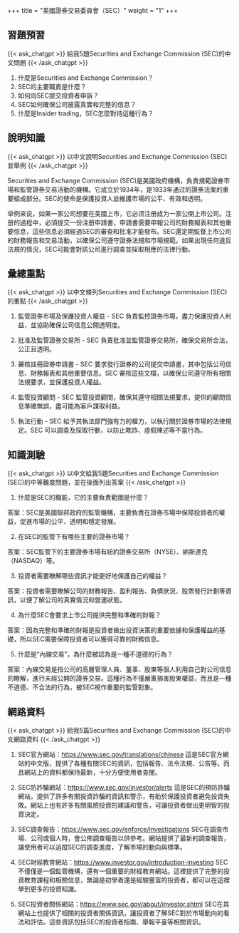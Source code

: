 +++
title = "美國證券交易委員會（SEC）"
weight = "1"
+++
## 習題預習
{{< ask_chatgpt >}}
給我5題Securities and Exchange Commission (SEC)的中文問題
{{< /ask_chatgpt >}}



1. 什麼是Securities and Exchange Commission？
2. SEC的主要職責是什麼？
3. 如何向SEC提交投資者申訴？
4. SEC如何確保公司披露真實和完整的信息？
5. 什麼是Insider trading，SEC怎麼對待這種行為？   

## 說明知識
{{< ask_chatgpt >}}
以中文說明Securities and Exchange Commission (SEC)並舉例
{{< /ask_chatgpt >}}



Securities and Exchange Commission (SEC)是美國政府機構，負責規範證券市場和監管證券交易活動的機構。它成立於1934年，是1933年通过的證券法案的重要組成部分。SEC的使命是保護投資人並維護市場的公平、有效和透明。

举例来说，如果一家公司想要在美國上市，它必须注册成为一家公開上市公司。注册的過程中，必須提交一份注册申請書，申請書需要申報公司的財務報表和其他重要信息，這些信息必須經過SEC的審查和批准才能發布。SEC還定期監督上市公司的財務報告和交易活動，以確保公司遵守證券法規和市場規範。如果出現任何違反法規的情況，SEC可能會對該公司進行調查並採取相應的法律行動。   

## 彙總重點
{{< ask_chatgpt >}}
以中文條列Securities and Exchange Commission (SEC)的重點
{{< /ask_chatgpt >}}



1. 監管證券市場及保護投資人權益 - SEC 負責監控證券市場，盡力保護投資人利益，並協助確保公司信息公開透明度。

2. 批准及監管證券交易所 - SEC 負責批准並監管證券交易所，確保交易所合法，公正且透明。

3. 審核註冊證券申請書 - SEC 要求發行證券的公司提交申請書，其中包括公司信息、財務報表和其他重要信息。SEC 審核這些文檔，以確保公司遵守所有相關法規要求，並保護投資人權益。

4. 監管投資顧問 - SEC 監管投資顧問，確保其遵守相關法規要求，提供的顧問信息準確無誤，盡可能為客戶謀取利益。

5. 執法行動 - SEC 給予其執法部門強有力的權力，以執行關於證券市場的法律規定。SEC 可以調查及採取行動，以防止欺詐、虛假陳述等不當行為。   

## 知識測驗
{{< ask_chatgpt >}}
以中文給我5題Securities and Exchange Commission (SEC)的中等難度問題，並在後面列出答案
{{< /ask_chatgpt >}}



1. 什麼是SEC的職能，它的主要負責範圍是什麼？

答案：SEC是美國聯邦政府的監管機構，主要負責在證券市場中保障投資者的權益，促進市場的公平、透明和穩定發展。

2. 在SEC的監管下有哪些主要的證券市場？

答案：SEC監管下的主要證券市場有紐約證券交易所（NYSE）、納斯達克（NASDAQ）等。

3. 投資者需要瞭解哪些資訊才能更好地保護自己的權益？

答案：投資者需要瞭解公司的財務報告、盈利報告、負債狀況、股票發行計劃等資訊，以便了解公司的真實情況和營運狀態。

4. 為什麼SEC會要求上市公司提供完整和準確的財報？

答案：因為完整和準確的財報是投資者做出投資決策的重要依據和保護權益的基礎，所以SEC需要保障投資者可以獲得可靠的財務信息。

5. 什麼是“內線交易”，為什麼被認為是一種不道德的行為？

答案：內線交易是指公司的高層管理人員、董事、股東等個人利用自己對公司信息的瞭解，進行未經公開的證券交易。這種行為不僅嚴重損害股東權益，而且是一種不道德、不合法的行為，被SEC視作重要的監管對象。   

## 網路資料
{{< ask_chatgpt >}}
給我5篇Securities and Exchange Commission (SEC)的中文網路資料
{{< /ask_chatgpt >}}



1. SEC官方網站：https://www.sec.gov/translations/chinese
這是SEC官方網站的中文版，提供了各種有關SEC的資訊，包括報告、法令法規、公告等。而且網站上的資料都保持最新，十分方便使用者查閱。

2. SEC防詐騙網站：https://www.sec.gov/investor/alerts
這是SEC的預防詐騙網站，提供了許多有關投資詐騙的資訊和警示，有助於保護投資者避免投資失敗。網站上也有許多有關風險投資的建議和警告，可讓投資者做出更明智的投資決定。

3. SEC調查報告：https://www.sec.gov/enforce/investigations
SEC在調查市場、公司或個人時，會公佈調查報告以供參考。網站提供了最新的調查報告，讓使用者可以追蹤SEC的調查進度，了解市場的動向與標準。

4. SEC財經教育網站：https://www.investor.gov/introduction-investing
SEC不僅僅是一個監管機構，還有一個重要的財經教育網站。這裡提供了完整的投資教育課程和相關信息，無論是初學者還是經驗豐富的投資者，都可以在這裡學到更多的投資知識。

5. SEC投資者關係網站：https://www.sec.gov/about/investor.shtml
SEC在其網站上也提供了相關的投資者關係資訊，讓投資者了解SEC對於市場動向的看法和評估。這些資訊包括SEC的投資者指南、舉報平臺等相關資訊。   

